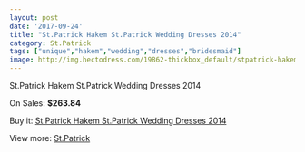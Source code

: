 ```yaml
---
layout: post
date: '2017-09-24'
title: "St.Patrick Hakem St.Patrick Wedding Dresses 2014"
category: St.Patrick
tags: ["unique","hakem","wedding","dresses","bridesmaid"]
image: http://img.hectodress.com/19862-thickbox_default/stpatrick-hakem-stpatrick-wedding-dresses-2014.jpg
---
```

St.Patrick Hakem St.Patrick Wedding Dresses 2014

On Sales: **$263.84**
<a href="https://www.hectodress.com/stpatrick/9254-stpatrick-hakem-stpatrick-wedding-dresses-2014.html"><amp-img layout="responsive" width="600" height="600" src="//img.hectodress.com/19862-thickbox_default/stpatrick-hakem-stpatrick-wedding-dresses-2014.jpg" alt="St.Patrick Hakem St.Patrick Wedding Dresses 2014 0" /></a>
<a href="https://www.hectodress.com/stpatrick/9254-stpatrick-hakem-stpatrick-wedding-dresses-2014.html"><amp-img layout="responsive" width="600" height="600" src="//img.hectodress.com/19864-thickbox_default/stpatrick-hakem-stpatrick-wedding-dresses-2014.jpg" alt="St.Patrick Hakem St.Patrick Wedding Dresses 2014 1" /></a>
<a href="https://www.hectodress.com/stpatrick/9254-stpatrick-hakem-stpatrick-wedding-dresses-2014.html"><amp-img layout="responsive" width="600" height="600" src="//img.hectodress.com/19863-thickbox_default/stpatrick-hakem-stpatrick-wedding-dresses-2014.jpg" alt="St.Patrick Hakem St.Patrick Wedding Dresses 2014 2" /></a>

Buy it: [St.Patrick Hakem St.Patrick Wedding Dresses 2014](https://www.hectodress.com/stpatrick/9254-stpatrick-hakem-stpatrick-wedding-dresses-2014.html "St.Patrick Hakem St.Patrick Wedding Dresses 2014")

View more: [St.Patrick](https://www.hectodress.com/153-stpatrick "St.Patrick")